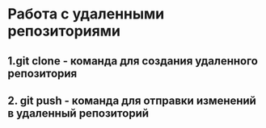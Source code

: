 # Работа с удаленными репозиториями

## 1.git clone - команда для создания удаленного репозитория

## 2. git push - команда для отправки изменений в удаленный репозиторий
